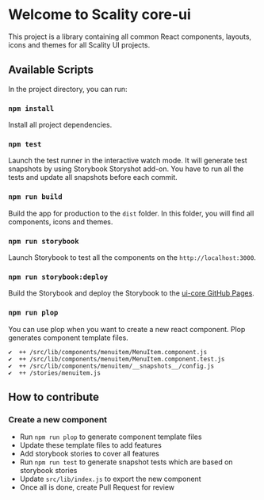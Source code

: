 # Welcome to Scality core-ui

This project is a library containing all common React components, layouts, icons and themes for all Scality UI projects.

## Available Scripts

In the project directory, you can run:

### `npm install`

Install all project dependencies.

### `npm test`

Launch the test runner in the interactive watch mode. 
It will generate test snapshots by using Storybook Storyshot add-on.
You have to run all the tests and update all snapshots before each commit.

### `npm run build`

Build the app for production to the `dist` folder.
In this folder, you will find all components, icons and themes.

### `npm run storybook`

Launch Storybook to test all the components on the `http://localhost:3000`.


### `npm run storybook:deploy`

Build the Storybook and deploy the Storybook to the [ui-core GitHub Pages](https://scality.github.io/core-ui/).

### `npm run plop`

You can use plop when you want to create a new react component. Plop generates component template files.
```
✔  ++ /src/lib/components/menuitem/MenuItem.component.js
✔  ++ /src/lib/components/menuitem/MenuItem.component.test.js
✔  ++ /src/lib/components/menuitem/__snapshots__/config.js
✔  ++ /stories/menuitem.js
```

## How to contribute

### Create a new component

- Run `npm run plop` to generate component template files
- Update these template files to add features
- Add storybook stories to cover all features 
- Run `npm run test` to generate snapshot tests which are based on storybook stories
- Update `src/lib/index.js` to export the new component
- Once all is done, create Pull Request for review
